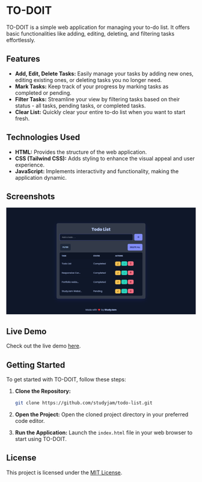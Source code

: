 # TO-DOIT

TO-DOIT is a simple web application for managing your to-do list. It offers basic functionalities like adding, editing, deleting, and filtering tasks effortlessly.

## Features

- **Add, Edit, Delete Tasks:** Easily manage your tasks by adding new ones, editing existing ones, or deleting tasks you no longer need.
- **Mark Tasks:** Keep track of your progress by marking tasks as completed or pending.
- **Filter Tasks:** Streamline your view by filtering tasks based on their status - all tasks, pending tasks, or completed tasks.
- **Clear List:** Quickly clear your entire to-do list when you want to start fresh.

## Technologies Used

- **HTML:** Provides the structure of the web application.
- **CSS (Tailwind CSS):** Adds styling to enhance the visual appeal and user experience.
- **JavaScript:** Implements interactivity and functionality, making the application dynamic.

## Screenshots

![Screenshot](/assest/Screenshot.png)

## Live Demo

Check out the live demo [here](https://studyjam.github.io/todo-list/).


## Getting Started

To get started with TO-DOIT, follow these steps:

1. **Clone the Repository:**
    ```bash
    git clone https://github.com/studyjam/todo-list.git
    ```

2. **Open the Project:**
   Open the cloned project directory in your preferred code editor.

3. **Run the Application:**
   Launch the `index.html` file in your web browser to start using TO-DOIT.


## License

This project is licensed under the [MIT License](LICENSE).
